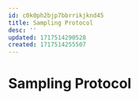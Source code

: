 ```yaml
---
id: c0k0ph2bjp7bbrrikjknd45
title: Sampling Protocol
desc: ''
updated: 1717514290528
created: 1717514255507
---
```


# Sampling Protocol


